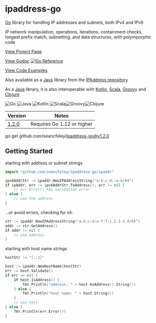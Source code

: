 # ipaddress-go

[Go](https://golang.org/) library for handling IP addresses and subnets, both IPv4 and IPv6

IP network manipulation, operations, iterations, containment checks, longest prefix match, subnetting, and data structures, with polymporphic code

[View Project Page](https://seancfoley.github.io/IPAddress/)

[View Godoc](https://pkg.go.dev/github.com/seancfoley/ipaddress-go) [![Go Reference](https://pkg.go.dev/badge/github.com/seancfoley/ipaddress-go/ipaddr.svg)](https://pkg.go.dev/github.com/seancfoley/ipaddress-go)

[View Code Examples](https://github.com/seancfoley/ipaddress-go/wiki/Code-Examples)

Also available as a [Java](https://www.oracle.com/java/) library from the [IPAddress repository](https://github.com/seancfoley/IPAddress)

As a [Java](https://www.oracle.com/java/) library, it is also interoperable with [Kotlin](https://kotlinlang.org/), [Scala](https://scala-lang.org/), [Groovy](http://www.groovy-lang.org/) and [Clojure](https://clojure.org/)

![Go](https://github.com/seancfoley/IPAddress/blob/gh-pages/images/go_logo.png?raw=true) ![Java](https://github.com/seancfoley/IPAddress/blob/gh-pages/images/java_logo.png?raw=true)  ![Kotlin](https://github.com/seancfoley/IPAddress/blob/gh-pages/images/kotlin_logo.png?raw=true) ![Scala](https://github.com/seancfoley/IPAddress/blob/gh-pages/images/scala.png?raw=true)![Groovy](https://github.com/seancfoley/IPAddress/blob/gh-pages/images/groovy.png?raw=true)![Clojure](https://github.com/seancfoley/IPAddress/blob/gh-pages/images/clojure.png?raw=true)

Version | Notes         |
------- | ------------- |
[1.2.0](https://github.com/seancfoley/ipaddress-go/releases/tag/v1.2.0) | Requires Go 1.12 or higher |

go get github.com/seancfoley/ipaddress-go@v1.2.0

## Getting Started

starting with address or subnet strings
```go
import "github.com/seancfoley/ipaddress-go/ipaddr"

ipv6AddrStr := ipaddr.NewIPAddressString("a:b:c:d::a:b/64")
if ipAddr, err := ipv6AddrStr.ToAddress(); err != nil {
	// err.Error() has validation error
} else {
	// use the address
}
```
...or avoid errors, checking for nil:
```go
str := ipaddr.NewIPAddressString("a:b:c:d:e-f:f:1.2-3.3.4/64")
addr := str.GetAddress()
if addr != nil {
	// use address
}
```
starting with host name strings
```go
hostStr := "[::1]"

host := ipaddr.NewHostName(hostStr)
err := host.Validate()
if err == nil {
	if host.IsAddress() {
		fmt.Println("address: " + host.AsAddress().String())
	} else {
		fmt.Println("host name: " + host.String())
	}
	// use host
} else {
	fmt.Println(err.Error())
}
```


